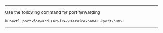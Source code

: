 
---

Use the following command for port forwarding

```bash
kubectl port-forward service/<service-name> <port-num>
```

---
